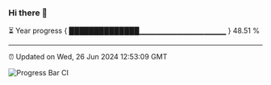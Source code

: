 ### Hi there 👋

⏳ Year progress { ██████████████▁▁▁▁▁▁▁▁▁▁▁▁▁▁▁▁ } 48.51 %

---

⏰ Updated on Wed, 26 Jun 2024 12:53:09 GMT

![Progress Bar CI](https://github.com/IshwaranRudhara/GIT-ACTION/workflows/Progress%20Bar%20CI/badge.svg)
